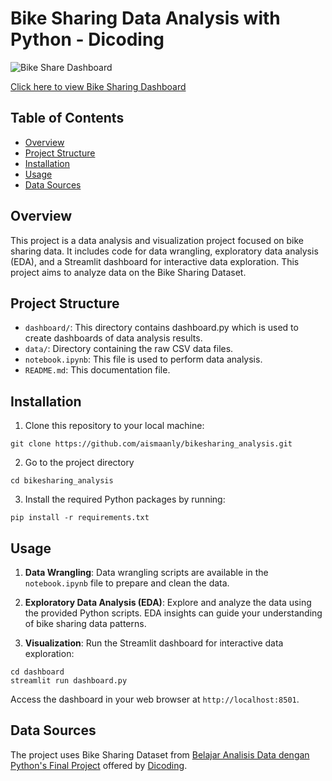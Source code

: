 # Bike Sharing Data Analysis with Python - Dicoding
![Bike Share Dashboard](dashboard.gif)

[Click here to view Bike Sharing Dashboard](https://bike-sharing-analysis-aismaanly.streamlit.app/)

## Table of Contents
- [Overview](#overview)
- [Project Structure](#project-structure)
- [Installation](#installation)
- [Usage](#usage)
- [Data Sources](#data-sources)

## Overview
This project is a data analysis and visualization project focused on bike sharing data. It includes code for data wrangling, exploratory data analysis (EDA), and a Streamlit dashboard for interactive data exploration. This project aims to analyze data on the Bike Sharing Dataset.

## Project Structure
- `dashboard/`: This directory contains dashboard.py which is used to create dashboards of data analysis results.
- `data/`: Directory containing the raw CSV data files.
- `notebook.ipynb`: This file is used to perform data analysis.
- `README.md`: This documentation file.

## Installation
1. Clone this repository to your local machine:
```
git clone https://github.com/aismaanly/bikesharing_analysis.git
```
2. Go to the project directory
```
cd bikesharing_analysis
```
3. Install the required Python packages by running:
```
pip install -r requirements.txt
```

## Usage
1. **Data Wrangling**: Data wrangling scripts are available in the `notebook.ipynb` file to prepare and clean the data.

2. **Exploratory Data Analysis (EDA)**: Explore and analyze the data using the provided Python scripts. EDA insights can guide your understanding of bike sharing data patterns.

3. **Visualization**: Run the Streamlit dashboard for interactive data exploration:

```
cd dashboard
streamlit run dashboard.py
```
Access the dashboard in your web browser at `http://localhost:8501`.

## Data Sources
The project uses Bike Sharing Dataset from [Belajar Analisis Data dengan Python's Final Project](https://www.kaggle.com/datasets/lakshmi25npathi/bike-sharing-dataset) offered by [Dicoding](https://www.dicoding.com/).